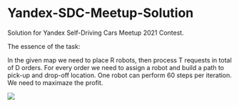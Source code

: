 # Yandex-SDC-Meetup-Solution
Solution for Yandex Self-Driving Cars Meetup 2021 Contest.

The essence of the task:

In the given map we need to place R robots, then process T requests in total of D orders.
For every order we need to assign a robot and build a path to pick-up and drop-off location. One robot can perform 60 steps per iteration. We need to maximaze the profit.



![](images/clusters.gif)
